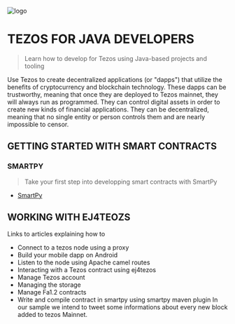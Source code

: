 ![logo](https://ej4tezos.org/wp-content/uploads/2020/06/logo-ej4tezos-light.svg)

# TEZOS FOR JAVA DEVELOPERS

> Learn how to develop for Tezos using Java-based projects and tooling

Use Tezos to create decentralized applications (or "dapps") that utilize the benefits of cryptocurrency and blockchain technology. These dapps can be trustworthy, meaning that once they are deployed to Tezos mainnet, they will always run as programmed. They can control digital assets in order to create new kinds of financial applications. They can be decentralized, meaning that no single entity or person controls them and are nearly impossible to censor.

## GETTING STARTED WITH SMART CONTRACTS

### SMARTPY

> Take your first step into developping smart contracts with SmartPy

- [SmartPy](https://smartpy.io/reference.html)

## WORKING WITH EJ4TEOZS

Links to articles explaining how to

- Connect to a tezos node using a proxy
- Build your mobile dapp on Android
- Listen to the node using Apache camel routes
- Interacting with a Tezos contract using ej4tezos
- Manage Tezos account
- Managing the storage
- Manage Fa1.2 contracts
- Write and compile contract in smartpy using smartpy maven plugin
  In our sample we intend to tweet some informations about every new block added to tezos Mainnet.
